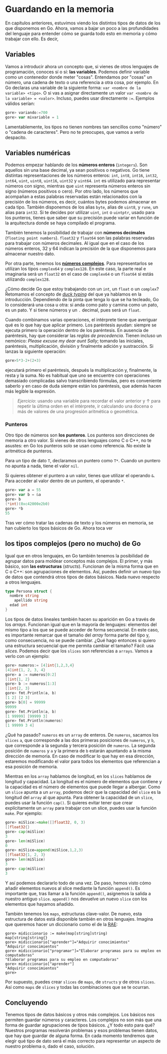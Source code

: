 # Guardando en la memoria

En capítulos anteriores, estuvimos viendo los distintos
tipos de datos de los que disponemos en Go. Ahora,
vamos a bajar un poco a las profundidades
del lenguaje para entender cómo se guarda todo
esto en memoria y cómo trabajar con ello. Es decir,

## Variables
Vamos a introducir ahora un concepto que, si vienes de otros lenguajes de 
programación, conoces sí o sí: **las variables**. Podemos definir variable
como un contenedor donde meter "cosas". Entendamos por "cosas" un número,
una cadena de texto o una referencia a otra cosa, por ejemplo. En Go declaras
una variable de la siguiente forma: `var <nombre de la variable> <tipo>`. O si
vas a asignar directamente un valor `var <nombre de la variable> = <valor>`.
Incluso, puedes usar directamente `:=`.
Ejemplos válidos serían:
```go
gore> variando:=700
gore> var mivariable = 1
```

Lamentablemente, los tipos no tienen nombres tan sencillos como "número" o
"cadena de caracteres". Pero no te preocupes, que vamos a verlo despacito.

## Variables numéricas
Podemos empezar hablando de los **números enteros**
(``integers``). Son aquellos sin una base decimal, ya sean positivos
o negativos. Go tiene distintas representaciones de los números
enteros: ``int``, ``int8``, ``int16``, ``int32``, ``int64``, ``uint``,
``uint8``, ``uint16``, ``uint32`` y ``uint64``. ``int``
es utilizado para representar números con signo, mientras que 
``uint`` representa números enteros sin signo (números positivos o
cero). Por otro lado, los números que acompañan a estas palabras
reservadas están relacionados con la precisión de los números,
es decir, cuántos bytes podemos almacenar en cada tipo. También disponemos de
los alias ``byte``, alias de ``uint8``, y ``rune``,
un alias para ``int32``. Si te decides por utilizar ``uint``, ``int``
o ``uintptr``, usado para los punteros, tienes que saber que su
precisión puede variar en función de la arquitectura donde se haya
compilado el programa.

También tenemos la posibilidad de trabajar con **números decimales**
(`floating point numbers`). `float32` y `float64` son las palabras
reservadas para trabajar con números decimales. Al igual que en el
caso de los números enteros, 32 y 64 indican la precisión de la 
que disponemos para almacenar nuestro dato.

Por otra parte, tenemos los 
[**números complejos**](https://es.wikipedia.org/wiki/N%C3%BAmero_complejo). Para
representarlos se utilizan los tipos `complex64` y `complex128`.
En este caso, la parte real e imaginaria será un `float32`
en el caso de  `complex64` o un `float64` si estás 
utilizando `complex128`.
  
¿Cómo decide Go que estoy trabajando con un `int`, un `float`
o un `complex`? Retomamos el concepto de
[*duck typing*](https://es.wikipedia.org/wiki/Duck_typing#En_Python) del
que ya hablamos en la introducción.  Dependiendo de la pinta que
tenga lo que se ha tecleado, Go lo considerará una cosa u otra: si
anda como pato y camina como un pato, es un pato. Y si
tiene números y un `.` decimal, pues será un `float`.

Cuando combinamos varias operaciones, el intérprete tiene que
averiguar qué es lo que hay que aplicar primero. Los paréntesis
ayudan: siempre se ejecuta primero la operación dentro de los
paréntesis. En ausencia de paréntesis, hay que considerar las 
*reglas de precedencia*. Tienen incluso un nemónico:
*Please excuse my dear aunt Sally*; tomando las iniciales, paréntesis,
multiplicación, división y finalmente 
adición y sustracción. Si lanzas la siguiente operación:
```go
gore>5*3-2+(2+3)
```

ejecutará primero el paréntesis, después la multiplicación y, finalmente,
la resta y la suma. No es habitual que uno se
encuentre con operaciones demasiado complicadas salvo transcribiendo
fórmulas, pero es conveniente saberlo y en caso de duda siempre están
los paréntesis, que además hacen más legible la expresión.
 
> *Ejercicio*: usando una variable para recordar el valor anterior y ↑ para
> repetir la última orden en el intérprete, ir calculando una docena o
> más de valores de una progresión
> aritmética o geométrica.

### Punteros
Otro tipo de números son **los punteros**. Los punteros son direcciones de
memoria a otro valor. Si vienes de otros lenguajes como C o C++, no te asustes:
en Go los punteros solo se usan como referencia. No existe la aritmética de
punteros.

Para un tipo de dato ``T``, declaramos un puntero como ``T*``. Cuando un puntero 
no apunta a nada, tiene el valor `nil`.

Si quieres obtener el puntero a un valor, tienes que utilizar el operando `&`.
Para acceder al valor dentro de un puntero, el operando `*`.

```go
gore> var a = 55
gore> var b = &a
gore> b
(*int)(0xc42000e2b0)
gore> *b
55
```


Tras ver cómo tratar las cadenas de texto y los números en memoria, se han 
cubierto los tipos básicos de Go. Ahora toca ver

## los tipos complejos (pero no mucho) de Go

Igual que en otros lenguajes, en Go también tenemos la posibilidad de agrupar
datos para moldear conceptos más complejos. El primer, y más básico, son **las
estructuras** (*structs*). Funcionan de la misma forma que en C o C++: son
agrupaciones de elementos. Así, puedes definir un nuevo tipo de datos que
contendrá otros tipos de datos básicos. Nada nuevo respecto a otros lenguajes.
```go
type Persona struct {
  nombre string
	apellido string
  edad int
}
```

Los tipos de datos lineales también hacen su aparición en Go a través de los
*arrays*. Funcionan igual que en la mayoría de lenguajes: elementos del mismo
tipo a los que se puede acceder de forma secuencial. En este caso, es importante
remarcar que el tamaño del *array* forma parte del tipo y, como consecuencia,
no se puede cambiar. ¿Qué hago entonces si quiero una estructura secuencial
que me permita cambiar el tamaño? Fácil: usa *slices*. Podemos decir que los
`slices` son referencias a `arrays`. Vamos a verlo con un ejemplo:
```go
gore> numeros:= [4]int{1,2,3,4}
[4]int{1, 2, 3, 4}
gore> a := numeros[0:2]
[]int{1, 2}
gore> b := numeros[1:3]
[]int{2, 3}
gore> fmt.Println(a, b)
[1 2] [2 3]
gore> b[0] = 99999
99999
gore> fmt.Println(a, b)
[1 99999] [99999 3]
gore> fmt.Println(numeros)
[1 99999 3 4]
```

¿Qué ha pasado? `numeros` es un `array` de enteros. De `numeros`, sacamos los
`slices` `a`, que corresponde a las dos primeras posiciones de `numeros`, y `b`,
que corresponde a la segunda y tercera posición de `numeros`. La segunda posición
de `numeros` y `a` y la primera de `b` estarán apuntando a la misma dirección
de memoria. En caso de modificar lo que hay en esa dirección, estaremos
modificando el valor para todos los elementos que referencian a esa posición
de memoria.

Mientras en los `array` hablamos de longitud, en los `slices` hablamos de
longitud y capacidad. La longitud es el número de elementos que contiene y la
capacidad es el número de elementos que puede llegar a albergar. Como un `slice`
apunta a un `array`, podemos decir que la capacidad del `slice` es la longitud
del `array` al que apunta. Para obtener la capacidad de un `slice`, puedes usar
la función `cap()`. Si quieres evitar tener que crear explícitamente un `array`
para trabajar con un slice, puedes usar la función `make`. Por ejemplo:
```go
gore> miSlice:=make([]float32, 0, 3)
[]float32{}
gore> cap(miSlice)
3
gore> len(miSlice)
0
gore> miSlice=append(miSlice,1,2,3)
[]float32{1, 2, 3}
gore> len(miSlice)
3
gore> cap(miSlice)
3
```

Y así podemos declararlo todo de una vez. De paso, hemos visto cómo añadir
elementos nuevos al slice mediante la función `append()`. Es importante que,
tras llamar a la función `append()`, asignemos la salida a nuestro antiguo
`slice`. `append()` nos devuelve un nuevo `slice` con los elementos que hayamos
añadido.

También tenemos los `maps`, estructuras clave-valor. De nuevo, esta estructura
de datos está disponible también en otros lenguajes. Imagina que queremos
hacer un diccionario como el de la [RAE](http://dle.rae.es/):
```gore
gore> midiccionario := make(map[string]string)
map[string]string{}
gore> midiccionario["aprender"]="Adquirir conocimientos"
"Adquirir conocimientos"
gore> midiccionario["programar"]="Elaborar programas para su empleo en computadoras"
"Elaborar programas para su empleo en computadoras"
gore> midiccionario["aprender"]
"Adquirir conocimientos"
gore> 
```

Por supuesto, puedes crear `slices` de `maps`, de `structs` y de otros `slices`.
Así como `maps` de `slices` y todas las combinaciones que se te ocurran.


## Concluyendo
Tenemos tipos de datos básicos y otros más complejos.
Los básicos nos permiten guardar números y caracteres.
Los complejos no son más que una forma de guardar agrupaciones de tipos básicos.
¿Y todo esto para qué? Nuestros programas resolverán problemas y esos problemas
tienen datos, que hay que guardar de alguna forma. En cada momento tendremos que
elegir qué tipo de dato será el más correcto para representar un aspecto de
nuestro problema o, dado el caso, solución.

